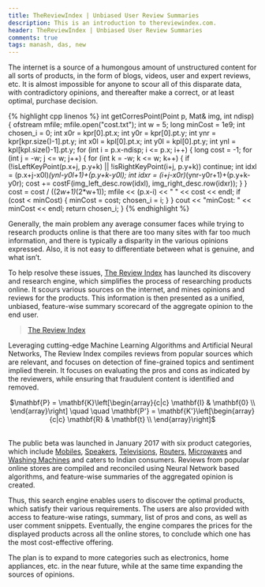 ```yaml
---
title: TheReviewIndex | Unbiased User Review Summaries
description: This is an introduction to thereviewindex.com.
header: TheReviewIndex | Unbiased User Review Summaries
comments: true
tags: manash, das, new
---
```


The internet is a source of a humongous amount of unstructured content for all sorts of products, in the form of blogs, videos, user and expert reviews, etc. It is almost impossible for anyone to scour all of this disparate data, with contradictory opinions, and thereafter make a correct, or at least optimal, purchase decision.

{% highlight cpp linenos %}
int getCorresPoint(Point p, Mat& img, int ndisp) {
  ofstream mfile;
  mfile.open("cost.txt");
  int w = 5;
  long minCost = 1e9;
  int chosen_i = 0;
  int x0r = kpr[0].pt.x;
  int y0r = kpr[0].pt.y;
  int ynr = kpr[kpr.size()-1].pt.y;
  int x0l = kpl[0].pt.x;
  int y0l = kpl[0].pt.y;
  int ynl = kpl[kpl.size()-1].pt.y;
  for (int i = p.x-ndisp; i <= p.x; i++) {
    long cost = -1;
    for (int j = -w; j <= w; j++) {
      for (int k = -w; k <= w; k++) {
        if (!isLeftKeyPoint(p.x+j, p.y+k) || !isRightKeyPoint(i+j, p.y+k))
          continue;
        int idxl = (p.x+j-x0l)*(ynl-y0l+1)+(p.y+k-y0l);
        int idxr = (i+j-x0r)*(ynr-y0r+1)+(p.y+k-y0r);
        cost += costF(img_left_desc.row(idxl), img_right_desc.row(idxr));
      }
    }
    cost = cost / ((2*w+1)*(2*w+1));
    mfile << (p.x-i) << " " << cost << endl;
    if (cost < minCost) {
      minCost = cost;
      chosen_i = i;
    }
  }
  cout << "minCost: " << minCost << endl;
  return chosen_i;
}
{% endhighlight %}

Generally, the main problem any average consumer faces while trying to research products online is that there are too many sites with far too much information, and there is typically a disparity in the various opinions expressed. Also, it is not easy to differentiate between what is genuine, and what isn’t.

To help resolve these issues, [The Review Index](https://thereviewindex.com) has launched its discovery and research engine, which simplifies the process of researching products online. It scours various sources on the internet, and mines opinions and reviews for the products. This information is then presented as a unified, unbiased, feature-wise summary scorecard of the aggregate opinion to the end user.

> [The Review Index](https://thereviewindex.com)

Leveraging cutting-edge Machine Learning Algorithms and Artificial Neural Networks, The Review Index compiles reviews from popular sources which are relevant, and focuses on detection of fine-grained topics and sentiment implied therein. It focuses on evaluating the pros and cons as indicated by the reviewers, while ensuring that fraudulent content is identified and removed.

<center>$\mathbf{P} = \mathbf{K}\left[\begin{array}{c|c}
\mathbf{I} & \mathbf{0} \\
\end{array}\right] \quad \quad \mathbf{P'} = \mathbf{K'}\left[\begin{array}{c|c}
\mathbf{R} & \mathbf{t} \\
\end{array}\right]$</center>
<br>

The public beta was launched in January 2017 with six product categories, which include [Mobiles](https://thereviewindex.com/mobiles), [Speakers](https://thereviewindex.com/speakers), [Televisions](https://thereviewindex.com/televisions), [Routers](https://thereviewindex.com/routers), [Microwaves](https://thereviewindex.com/microwaves) and [Washing Machines](https://thereviewindex.com/washingmachines) and caters to Indian consumers. Reviews from popular online stores are compiled and reconciled using Neural Network based algorithms, and feature-wise summaries of the aggregated opinion is created.

Thus, this search engine enables users to discover the optimal products, which satisfy their various requirements. The users are also provided with access to feature-wise ratings, summary, list of pros and cons, as well as user comment snippets. Eventually, the engine compares the prices for the displayed products across all the online stores, to conclude which one has the most cost-effective offering.

The plan is to expand to more categories such as electronics, home appliances, etc. in the near future, while at the same time expanding the sources of opinions.


